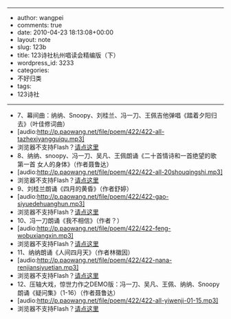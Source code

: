 - --
- author: wangpei
- comments: true
- date: 2010-04-23 18:13:08+00:00
- layout: note
- slug: 123b
- title: 123诗社杭州唱读会精编版（下）
- wordpress_id: 3233
- categories:
- 不好归类
- tags:
- 123诗社
- --
- 7、幕间曲：纳纳、Snoopy、刘桂兰、冯一刀、王佩吉他弹唱《踏着夕阳归去》（叶佳修词曲）
- [audio:http://p.paowang.net/file/poem/422/422-all-tazhexiyangguiqu.mp3]
- 浏览器不支持Flash？[请点这里](http://p.paowang.net/file/poem/422/422-all-tazhexiyangguiqu.mp3)
- 8、纳纳、snoopy、冯一刀、吴凡、王佩朗诵《二十首情诗和一首绝望的歌 第一首 女人的身体》（作者聂鲁达）
- [audio:http://p.paowang.net/file/poem/422/422-all-20shouqingshi.mp3]
- 浏览器不支持Flash？[请点这里](http://p.paowang.net/file/poem/422/422-all-20shouqingshi.mp3)
- 9、刘桂兰朗诵《四月的黄昏》（作者舒婷）
- [audio:http://p.paowang.net/file/poem/422/422-gao-siyuedehuanghun.mp3]
- 浏览器不支持Flash？[请点这里](http://p.paowang.net/file/poem/422/422-gao-siyuedehuanghun.mp3)
- 10、冯一刀朗诵《我不相信》（作者？）
- [audio:http://p.paowang.net/file/poem/422/422-feng-wobuxiangxin.mp3]
- 浏览器不支持Flash？[请点这里](http://p.paowang.net/file/poem/422/422-feng-wobuxiangxin.mp3)
- 11、纳纳朗诵《人间四月天》（作者林徽因）
- [audio:http://p.paowang.net/file/poem/422/422-nana-renjiansiyuetian.mp3]
- 浏览器不支持Flash？[请点这里](http://p.paowang.net/file/poem/422/422-nana-renjiansiyuetian.mp3)
- 12、压轴大戏，惊世力作之DEMO版：冯一刀、吴凡、王佩、纳纳、Snoopy朗诵《疑问集》（1-16）（作者聂鲁达）
- [audio:http://p.paowang.net/file/poem/422/422-all-yiwenji-01-15.mp3]
- 浏览器不支持Flash？[请点这里](http://p.paowang.net/file/poem/422/422-all-yiwenji-01-15.mp3)
